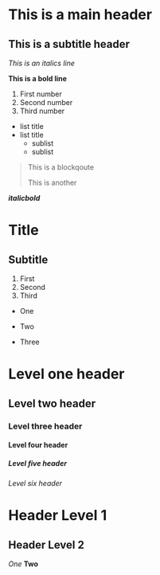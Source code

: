 # This is a main header

## This is a subtitle header

*This is an italics line*

**This is a bold line**

1. First number
2. Second number
3. Third number

- list title
- list title
  + sublist
  + sublist

> This is a blockqoute
>
> This is another

***italicbold***

# Title

## Subtitle
1. First
2. Second
3. Third
* One
- Two
+ Three

# Level one header
## Level two header
### Level three header
#### Level four header
##### Level five header
###### Level six header

Header Level 1
==============
Header Level 2
--------------
*One*
**Two**
